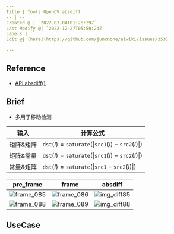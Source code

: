```yaml
---
Title | Tools OpenCV absdiff
-- | --
Created @ | `2022-07-04T01:28:29Z`
Last Modify @| `2022-12-27T05:50:24Z`
Labels | ``
Edit @| [here](https://github.com/junxnone/aiwiki/issues/353)

---
```

## Reference
- [API absdiff()](https://docs.opencv.org/4.6.0/d2/de8/group__core__array.html#ga6fef31bc8c4071cbc114a758a2b79c14)

## Brief
- 多用于移动检测


输入 | 计算公式
-- | --
矩阵&矩阵 | $\texttt{dst}(I) = \texttt{saturate} (\| \texttt{src1}(I) - \texttt{src2}(I)\|)$
矩阵&常量 | $\texttt{dst}(I) = \texttt{saturate} (\| \texttt{src1}(I) - \texttt{src2}(I)\|)$
常量&矩阵 | $\texttt{dst}(I) = \texttt{saturate} (\| \texttt{src1} - \texttt{src2}(I) \|)$


pre_frame | frame | absdiff
-- | -- | --
![frame_085](https://user-images.githubusercontent.com/2216970/177066971-df958ecf-017f-4aed-9c0f-c6c2af155c58.png) | ![frame_086](https://user-images.githubusercontent.com/2216970/177066994-49d6a634-45ed-4471-827d-841cd06c3df2.png) | ![img_diff85](https://user-images.githubusercontent.com/2216970/177066595-aa981bee-352e-4f51-816d-8ab5a71aacc1.png)
![frame_088](https://user-images.githubusercontent.com/2216970/177067477-30b062c9-00ff-46e5-a149-17117d50d231.png) | ![frame_089](https://user-images.githubusercontent.com/2216970/177067494-e63a6b02-7ed2-4517-a7b7-53c8862b60ad.png) | ![img_diff88](https://user-images.githubusercontent.com/2216970/177067535-b1392828-d48b-419e-9209-0ba06582b84d.png)



## UseCase

